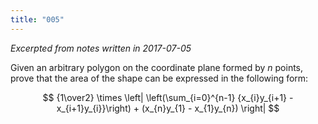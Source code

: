 ```yaml
---
title: "005"
---
```


*Excerpted from notes written in 2017-07-05*

Given an arbitrary polygon on the coordinate plane formed by $n$ points, prove that the area of the shape can be expressed in the following form:

$$
{1\over2} \times \left| \left(\sum_{i=0}^{n-1} {x_{i}y_{i+1} - x_{i+1}y_{i}}\right) + (x_{n}y_{1} - x_{1}y_{n}) \right|
$$